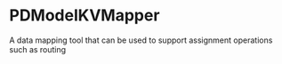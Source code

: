 # PDModelKVMapper
A data mapping tool that can be used to support assignment operations such as routing
